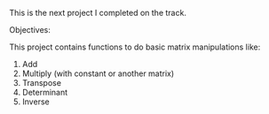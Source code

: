 This is the next project I completed on the track.

Objectives:

This project contains functions to do basic matrix manipulations like:
1. Add  
2. Multiply (with constant or another matrix)  
3. Transpose  
4. Determinant  
5. Inverse
